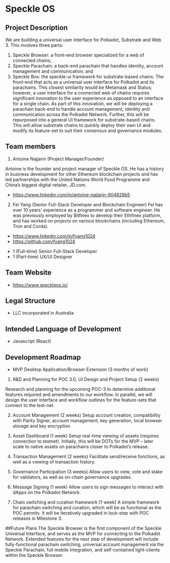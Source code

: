 # Speckle OS

## Project Description

We are building a universal user interface for Polkadot, Substrate and Web 3. This involves three parts:
1.	Speckle Browser: a front-end browser specialized for a web of connected chains; 
2.	Speckle Parachain: a back-end parachain that handles identity, account management and communication; and
3.	Speckle Box: the speckle-ui framework for substrate-based chains.
The front-end that acts as a universal user interface for Polkadot and its parachains. This closest similarity would be Metamask and Status; however, a user interface for a connected web of chains requires significant innovation to the user experience as opposed to an interface for a single chain. As part of this innovation, we will be deploying a parachain back-end to handle account management, identity and communication across the Polkadot Network. Further, this will be repurposed into a general UI framework for substrate-based chains. This will allow substrate chains to quickly deploy their own UI and modify its feature-set to suit their consensus and governance modules.

## Team members
1. Antoine Najjarin (Project Manager/Founder)

  Antoine is the founder and project manager of Speckle OS. He has a history in business development for other Ethereum blockchain projects and has led partnerships with the United Nations World Food Programme and China’s biggest digital retailer, JD.com.
  * https://www.linkedin.com/in/antoine-najjarin-904828b5

2. Fei Yang (Senior Full-Stack Developer and Blockchain Engineer)
  Fei has over 10 years’ experience as a programmer and software engineer. He was previously employed by Bitfinex to develop their Ethfinex platform, and has worked on projects on various blockchains (including Ethereum, Tron and Corda).
  * https://www.linkedin.com/in/fyang1024
  * https://github.com/fyang1024

+ 1 (Full-time) Senior Full-Stack Developer
+ 1 (Part-time) UX/UI Designer


## Team Website
* https://www.speckleos.io/

## Legal Structure
* LLC incorporated in Australia

## Intended Language of Development
* Javascript (React)

## Development Roadmap
* MVP Desktop Application/Browser Extension (3 months of work)

1. R&D and Planning for POC 3.0, UI Design and Project Setup (2 weeks)

Research and planning for the upcoming POC-3 to determine additional features required and amendments to our workflow. In parallel, we will design the user interface and workflow outlines for the feature-sets that connect to the test-net.

2. Account Management (2 weeks)
Setup account creation, compatibility with Parity Signer, account management, key generation, local browser storage and key encryption

3. Asset Dashboard (1 week)
Setup real-time viewing of assets (requires connection to testnet). Initially, this will be DOTs for the MVP – later scale to native assets on parachains closer to Polkadot’s release.

4. Transaction Management (2 weeks)
Facilitate send/receive functions, as well as a viewing of transaction history.

5. Governance Participation (3 weeks)
Allow users to view, vote and stake for validators, as well as on-chain governance upgrades.

6. Message Signing (1 week)
Allow users to sign messages to interact with dApps on the Polkadot Network.

7. Chain switching and curation framework (1 week)
A simple framework for parachain switching and curation, which will be as functional as the POC permits. It will be iteratively upgraded in lock-step with POC releases in Milestone 3.

##Future Plans
The Speckle Browser is the first component of the Speckle Universal Interface, and serves as the MVP for connecting to the Polkadot Network. Extended features for the next step of development will include fully-functional parachain switching, universal account management via the Speckle Parachain, full mobile integration, and self-contained light-clients within the Speckle Browser.
